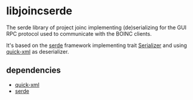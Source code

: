 # libjoincserde

The serde library of project joinc implementing (de)serializing
for the GUI RPC protocol used to communicate with the BOINC clients.

It's based on the [serde](https://serde.rs/) framework
implementing trait [Serializer](https://docs.rs/serde/latest/serde/trait.Serializer.html)
and using [quick-xml](https://docs.rs/quick-xml/latest/quick_xml/de/index.html) as deserializer.

## dependencies

- [quick-xml](https://docs.rs/quick-xml/)
- [serde](https://serde.rs/)
